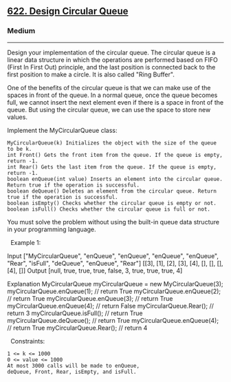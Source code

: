 <h2><a href="https://leetcode.com/problems/design-circular-queue/">622. Design Circular Queue</a></h2><h3>Medium</h3><hr>Design your implementation of the circular queue. The circular queue is a linear data structure in which the operations are performed based on FIFO (First In First Out) principle, and the last position is connected back to the first position to make a circle. It is also called "Ring Buffer".

One of the benefits of the circular queue is that we can make use of the spaces in front of the queue. In a normal queue, once the queue becomes full, we cannot insert the next element even if there is a space in front of the queue. But using the circular queue, we can use the space to store new values.

Implement the MyCircularQueue class:


	MyCircularQueue(k) Initializes the object with the size of the queue to be k.
	int Front() Gets the front item from the queue. If the queue is empty, return -1.
	int Rear() Gets the last item from the queue. If the queue is empty, return -1.
	boolean enQueue(int value) Inserts an element into the circular queue. Return true if the operation is successful.
	boolean deQueue() Deletes an element from the circular queue. Return true if the operation is successful.
	boolean isEmpty() Checks whether the circular queue is empty or not.
	boolean isFull() Checks whether the circular queue is full or not.


You must solve the problem without using the built-in queue data structure in your programming language. 

 
Example 1:

Input
["MyCircularQueue", "enQueue", "enQueue", "enQueue", "enQueue", "Rear", "isFull", "deQueue", "enQueue", "Rear"]
[[3], [1], [2], [3], [4], [], [], [], [4], []]
Output
[null, true, true, true, false, 3, true, true, true, 4]

Explanation
MyCircularQueue myCircularQueue = new MyCircularQueue(3);
myCircularQueue.enQueue(1); // return True
myCircularQueue.enQueue(2); // return True
myCircularQueue.enQueue(3); // return True
myCircularQueue.enQueue(4); // return False
myCircularQueue.Rear();     // return 3
myCircularQueue.isFull();   // return True
myCircularQueue.deQueue();  // return True
myCircularQueue.enQueue(4); // return True
myCircularQueue.Rear();     // return 4


 
Constraints:


	1 <= k <= 1000
	0 <= value <= 1000
	At most 3000 calls will be made to enQueue, deQueue, Front, Rear, isEmpty, and isFull.

